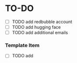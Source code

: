 # TO-DO

-   [ ] TODO add redbubble account
-   [ ] TODO add hugging face
-   [ ] TODO add additional emails

### Template Item

-   [ ] TODO add
